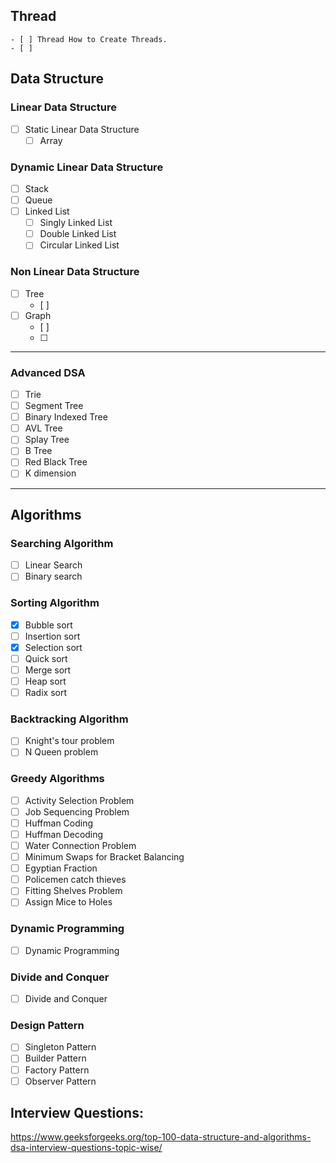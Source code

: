 ## Thread
    - [ ] Thread How to Create Threads.
    - [ ] 


## Data Structure
### Linear Data Structure
  - [ ] Static Linear Data Structure
    - [ ] Array

### Dynamic Linear Data Structure
  - [ ] Stack
  - [ ] Queue
  - [ ] Linked List
    - [ ] Singly Linked List
    - [ ] Double Linked List
    - [ ] Circular Linked List

### Non Linear Data Structure
  - [ ] Tree
    - [ ]
  - [ ] Graph
    - [ ]
    - [ ]

---
### Advanced DSA
- [ ] Trie
- [ ] Segment Tree
- [ ] Binary Indexed Tree
- [ ] AVL Tree
- [ ] Splay Tree
- [ ] B Tree
- [ ] Red Black Tree
- [ ] K dimension

---
## Algorithms
### Searching Algorithm
  - [ ] Linear Search
  - [ ] Binary search

### Sorting Algorithm
  - [x] Bubble sort
  - [ ] Insertion sort
  - [x] Selection sort
  - [ ] Quick sort
  - [ ] Merge sort
  - [ ] Heap sort
  - [ ] Radix sort

### Backtracking Algorithm
  - [ ] Knight's tour problem
  - [ ] N Queen problem

### Greedy Algorithms
  - [ ] Activity Selection Problem
  - [ ] Job Sequencing Problem
  - [ ] Huffman Coding
  - [ ] Huffman Decoding
  - [ ] Water Connection Problem
  - [ ] Minimum Swaps for Bracket Balancing
  - [ ] Egyptian Fraction
  - [ ] Policemen catch thieves
  - [ ] Fitting Shelves Problem
  - [ ] Assign Mice to Holes

### Dynamic Programming
  - [ ] Dynamic Programming

### Divide and Conquer
  - [ ] Divide and Conquer

### Design Pattern
- [ ] Singleton Pattern
- [ ] Builder Pattern
- [ ] Factory Pattern
- [ ] Observer Pattern

## Interview Questions:
https://www.geeksforgeeks.org/top-100-data-structure-and-algorithms-dsa-interview-questions-topic-wise/